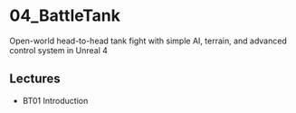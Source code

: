 # 04_BattleTank
Open-world head-to-head tank fight with simple AI, terrain, and advanced control system in Unreal 4


## Lectures
* BT01 Introduction
